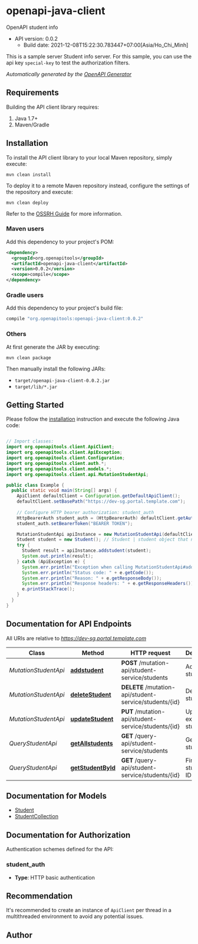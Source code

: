 # openapi-java-client

OpenAPI student info
- API version: 0.0.2
  - Build date: 2021-12-08T15:22:30.783447+07:00[Asia/Ho_Chi_Minh]

This is a sample server Student info server. For this sample, you can use the api key `special-key` to test the authorization filters.


*Automatically generated by the [OpenAPI Generator](https://openapi-generator.tech)*


## Requirements

Building the API client library requires:
1. Java 1.7+
2. Maven/Gradle

## Installation

To install the API client library to your local Maven repository, simply execute:

```shell
mvn clean install
```

To deploy it to a remote Maven repository instead, configure the settings of the repository and execute:

```shell
mvn clean deploy
```

Refer to the [OSSRH Guide](http://central.sonatype.org/pages/ossrh-guide.html) for more information.

### Maven users

Add this dependency to your project's POM:

```xml
<dependency>
  <groupId>org.openapitools</groupId>
  <artifactId>openapi-java-client</artifactId>
  <version>0.0.2</version>
  <scope>compile</scope>
</dependency>
```

### Gradle users

Add this dependency to your project's build file:

```groovy
compile "org.openapitools:openapi-java-client:0.0.2"
```

### Others

At first generate the JAR by executing:

```shell
mvn clean package
```

Then manually install the following JARs:

* `target/openapi-java-client-0.0.2.jar`
* `target/lib/*.jar`

## Getting Started

Please follow the [installation](#installation) instruction and execute the following Java code:

```java

// Import classes:
import org.openapitools.client.ApiClient;
import org.openapitools.client.ApiException;
import org.openapitools.client.Configuration;
import org.openapitools.client.auth.*;
import org.openapitools.client.models.*;
import org.openapitools.client.api.MutationStudentApi;

public class Example {
  public static void main(String[] args) {
    ApiClient defaultClient = Configuration.getDefaultApiClient();
    defaultClient.setBasePath("https://dev-sg.portal.template.com");
    
    // Configure HTTP bearer authorization: student_auth
    HttpBearerAuth student_auth = (HttpBearerAuth) defaultClient.getAuthentication("student_auth");
    student_auth.setBearerToken("BEARER TOKEN");

    MutationStudentApi apiInstance = new MutationStudentApi(defaultClient);
    Student student = new Student(); // Student | student object that needs to be added to the database
    try {
      Student result = apiInstance.addstudent(student);
      System.out.println(result);
    } catch (ApiException e) {
      System.err.println("Exception when calling MutationStudentApi#addstudent");
      System.err.println("Status code: " + e.getCode());
      System.err.println("Reason: " + e.getResponseBody());
      System.err.println("Response headers: " + e.getResponseHeaders());
      e.printStackTrace();
    }
  }
}

```

## Documentation for API Endpoints

All URIs are relative to *https://dev-sg.portal.template.com*

Class | Method | HTTP request | Description
------------ | ------------- | ------------- | -------------
*MutationStudentApi* | [**addstudent**](docs/MutationStudentApi.md#addstudent) | **POST** /mutation-api/student-service/students | Add new student
*MutationStudentApi* | [**deleteStudent**](docs/MutationStudentApi.md#deleteStudent) | **DELETE** /mutation-api/student-service/students/{id} | Deletes a student
*MutationStudentApi* | [**updateStudent**](docs/MutationStudentApi.md#updateStudent) | **PUT** /mutation-api/student-service/students/{id} | Update an existing student
*QueryStudentApi* | [**getAllstudents**](docs/QueryStudentApi.md#getAllstudents) | **GET** /query-api/student-service/students | Get all students
*QueryStudentApi* | [**getStudentById**](docs/QueryStudentApi.md#getStudentById) | **GET** /query-api/student-service/students/{id} | Find student by ID


## Documentation for Models

 - [Student](docs/Student.md)
 - [StudentCollection](docs/StudentCollection.md)


## Documentation for Authorization

Authentication schemes defined for the API:
### student_auth

- **Type**: HTTP basic authentication


## Recommendation

It's recommended to create an instance of `ApiClient` per thread in a multithreaded environment to avoid any potential issues.

## Author



